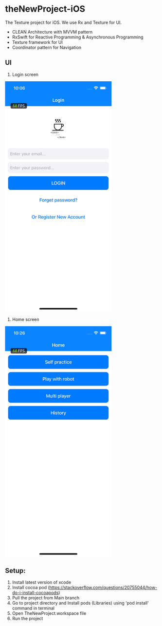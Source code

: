 # theNewProject-iOS
The Texture project for iOS.
We use Rx and Texture for UI.

- CLEAN Architecture with MVVM pattern
- RxSwift for Reactive Programming & Asynchronous Programming
- Texture framework for UI
- Coordinator pattern for Navigation
## UI
1. Login screen
<img src="images/login_screen.png" width="350">

1. Home screen
<img src="images/home_screen.png" width="350">

## Setup:
1. Install latest version of xcode
1. Install cocoa pod (https://stackoverflow.com/questions/20755044/how-do-i-install-cocoapods)
1. Pull the project from Main branch
1. Go to project directory and Install pods (Libraries) using 'pod install' command in terminal
1. Open TheNewProject.workspace file
1. Run the project

